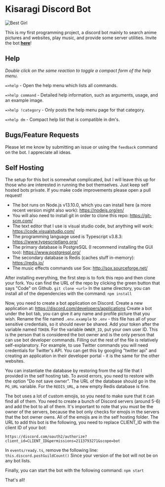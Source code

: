 # Kisaragi Discord Bot
![Best Girl](https://vignette.wikia.nocookie.net/mudae/images/7/73/Kisaragi_%28AL%294.png/revision/latest?cb=20191205095054)

This is my first programming project, a discord bot mainly to search anime pictures and websites, play music, and provide some server utilities. Invite the bot [**here**](https://discordapp.com/oauth2/authorize?client_id=593838271650332672&permissions=2113793271&scope=bot)!

## Help
_Double click on the same reaction to toggle a compact form of the help menu._

`=>help` - Open the help menu which lists all commands.

`=>help command` - Detailed help information, such as arguments, usage, and an example image.

`=>help !category` - Only posts the help menu page for that category.

`=>help dm` - Compact help list that is compatible in dm's.

## Bugs/Feature Requests

Please let me know by submitting an issue or using the `feedback` command on the bot. I appreciate all ideas.

## Self Hosting

The setup for this bot is somewhat complicated, but I will leave this up for those who are interested in running the bot themselves. Just keep self hosted bots private. If you make code improvements please open a pull request!

- The bot runs on Node.js v13.10.0, which you can install here (a more recent version might also work): https://nodejs.org/en/
- You will also need to install git in order to clone this repo: https://git-scm.com/
- The text editor that I use is visual studio code, but anything will work: https://code.visualstudio.com/
- The programming language used is Typescript v3.8.3: https://www.typescriptlang.org/
- The primary database is PostgreSQL (I recommend installing the GUI too): https://www.postgresql.org/
- The secondary database is Redis (caches stuff in-memory): https://redis.io/
- The music effects commands use Sox: http://sox.sourceforge.net/

After installing everything, the first step is to fork this repo and then clone your fork. You can find the URL of the repo by clicking the green button that says "Code" on Github.
```git clone <url>```
In the same directory, you can install all of the dependencies with the command:
```npm install```

Now, you need to create a bot application on Discord. Create a new application at: https://discord.com/developers/applications
Create a bot under the bot tab, you can give it any name and profile picture that you wish. Rename the file named `.env.example` to
`.env` - this file has all of your sensitive credentials, so it should never be shared. Add your token after the variable named `TOKEN`.
For the variable `OWNER_ID`, put your own user ID. This is the person that is considered the bot owner and is the only person that can use bot
developer commands. Filling out the rest of the file is relatively self-explanatory. For example, to use Twitter commands you will need credentials for Twitter's API. You can get this by googling "twitter api" and creating an application in their developer portal - it is the same for the other websites. 

You can instantiate the database by restoring from the sql file that I provided in the self hosting tab. To avoid errors, you need to restore with the option "Do not save owner". The URL of the database should go in the `PG_URL` variable. For the `REDIS_URL`, a new empty Redis database is fine. 

The bot uses a lot of custom emojis, so you need to make sure that it can find all of them. You need to create a bunch of Discord servers (around 5-6) and add the bot to all of them. It's important to note that you must be the owner of the servers, because the bot only checks for emojis in the servers that the bot owner owns. All of the emojis are in the self hosting folder. The URL to add this bot is the following, you need to replace CLIENT_ID with the client ID of your bot:

`https://discord.com/oauth2/authorize?client_id=CLIENT_ID&permissions=2113793271&scope=bot`

In `events/ready.ts`, remove the following line:
```this.discord.postGuildCount()```
Since your version of the bot will not be on any bot lists.

Finally, you can start the bot with the following command:
```npm start```

That's all!
